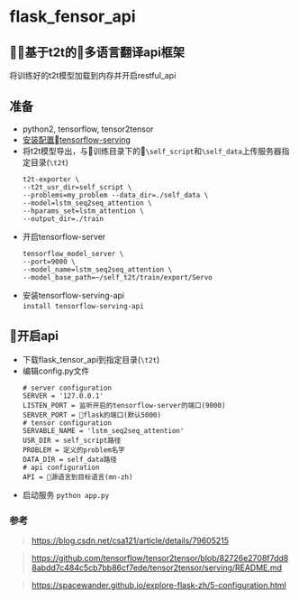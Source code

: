 # flask_fensor_api
## 基于t2t的多语言翻译api框架

将训练好的t2t模型加载到内存并开启restful_api
## 准备
- python2, tensorflow, tensor2tensor
- [安装配置tensorflow-serving](https://www.tensorflow.org/serving/setup#installing_the_modelserver)
- 将t2t模型导出，与训练目录下的`\self_script`和`\self_data`上传服务器指定目录(`\t2t`)
    ```
    t2t-exporter \
    --t2t_usr_dir=self_script \
    --problems=my_problem --data_dir=./self_data \ 
    --model=lstm_seq2seq_attention \
    --hparams_set=lstm_attention \
    --output_dir=./train
    ```
- 开启tensorflow-server<br>
    ```
    tensorflow_model_server \
    --port=9000 \
    --model_name=lstm_seq2seq_attention \
    --model_base_path=~/self_t2t/train/export/Servo
    ```
- 安装tensorflow-serving-api<br>
`install tensorflow-serving-api`

## 开启api
- 下载flask_tensor_api到指定目录(`\t2t`)
- 编辑config.py文件
    ```
    # server configuration
    SERVER = '127.0.0.1'
    LISTEN_PORT = 监听开启的tensorflow-server的端口(9000)
    SERVER_PORT = flask的端口(默认5000)
    # tensor configuration
    SERVABLE_NAME = 'lstm_seq2seq_attention'
    USR_DIR = self_script路径
    PROBLEM = 定义的problem名字
    DATA_DIR = self_data路径
    # api configuration
    API = 源语言到目标语言(mn-zh)
    ```
- 启动服务 `python app.py`


### 参考
> https://blog.csdn.net/csa121/article/details/79605215

> https://github.com/tensorflow/tensor2tensor/blob/82726e2708f7dd88abdd7c484c5cb7bb86cf7ede/tensor2tensor/serving/README.md

> https://spacewander.github.io/explore-flask-zh/5-configuration.html

